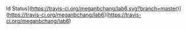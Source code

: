 ld Status](https://travis-ci.org/meganbchang/lab6.svg?branch=master)](https://travis-ci.org/meganbchang/lab6)(https://travis-ci.org/meganbchang/lab6)
